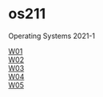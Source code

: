 # os211
Operating Systems 2021-1 

[W01](https://github.com/aladster/os211/blob/master/w01.md)<br>
[W02](https://github.com/aladster/os211/blob/master/w02.md)<br>
[W03](https://github.com/aladster/os211/blob/master/w03.md)<br>
[W04](https://github.com/aladster/os211/blob/master/w04.md)<br>
[W05](https://github.com/aladster/os211/blob/master/w05.md)<br>
